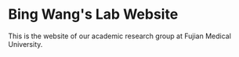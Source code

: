 # Bing Wang's Lab Website

This is the website of our academic research group at Fujian Medical University.

